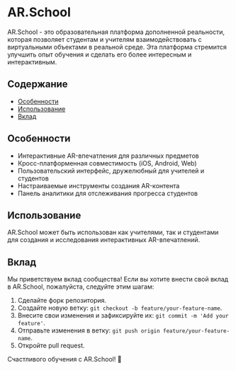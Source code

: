 # AR.School

AR.School - это образовательная платформа дополненной реальности, которая позволяет студентам и учителям взаимодействовать с виртуальными объектами в реальной среде. Эта платформа стремится улучшить опыт обучения и сделать его более интересным и интерактивным.

## Содержание

- [Особенности](#особенности)
- [Использование](#использование)
- [Вклад](#вклад)

## Особенности

- Интерактивные AR-впечатления для различных предметов
- Кросс-платформенная совместимость (iOS, Android, Web)
- Пользовательский интерфейс, дружелюбный для учителей и студентов
- Настраиваемые инструменты создания AR-контента
- Панель аналитики для отслеживания прогресса студентов

## Использование

AR.School может быть использован как учителями, так и студентами для создания и исследования интерактивных AR-впечатлений.

## Вклад

Мы приветствуем вклад сообщества! Если вы хотите внести свой вклад в AR.School, пожалуйста, следуйте этим шагам:

1. Сделайте форк репозитория.
2. Создайте новую ветку: `git checkout -b feature/your-feature-name`.
3. Внесите свои изменения и зафиксируйте их: `git commit -m 'Add your feature'`.
4. Отправьте изменения в ветку: `git push origin feature/your-feature-name`.
5. Откройте pull request.

Счастливого обучения с AR.School! 🚀
